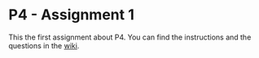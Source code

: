 # P4 - Assignment 1

This the first assignment about P4.
You can find the instructions and the questions in the [wiki](https://gitlab.com/inetintel/assignment_1/-/wikis/home).

